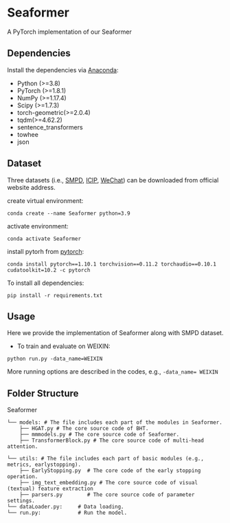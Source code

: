 # Seaformer

A PyTorch implementation of our Seaformer

## Dependencies
Install the dependencies via [Anaconda](https://www.anaconda.com/):
+ Python (>=3.8)
+ PyTorch (>=1.8.1)
+ NumPy (>=1.17.4)
+ Scipy (>=1.7.3)
+ torch-geometric(>=2.0.4)
+ tqdm(>=4.62.2)
+ sentence_transformers
+ towhee
+ json

## Dataset
Three datasets (i.e., [SMPD](https://smp-challenge.com/download.html), [ICIP](https://iplab.dmi.unict.it/popularitydataset/SIPD2020CHALLENGE/train/), [WeChat](https://algo.weixin.qq.com/2021/problem-description)) can be downloaded from official website address.

create virtual environment:
```
conda create --name Seaformer python=3.9
```

activate environment:
```
conda activate Seaformer
```

install pytorh from [pytorch](https://pytorch.org/get-started/previous-versions/):
```
conda install pytorch==1.10.1 torchvision==0.11.2 torchaudio==0.10.1 cudatoolkit=10.2 -c pytorch
```

To install all dependencies:
```
pip install -r requirements.txt
```

## Usage
Here we provide the implementation of Seaformer along with SMPD dataset.

+ To train and evaluate on WEIXIN:
```
python run.py -data_name=WEIXIN
```
More running options are described in the codes, e.g., `-data_name= WEIXIN`

## Folder Structure

Seaformer

```     
└── models: # The file includes each part of the modules in Seaformer.
    ├── HGAT.py # The core source code of BHT.
    ├── mmmodels.py # The core source code of Seaformer.
    ├── TransformerBlock.py # The core source code of multi-head attention.

└── utils: # The file includes each part of basic modules (e.g., metrics, earlystopping).
    ├── EarlyStopping.py  # The core code of the early stopping operation.
    ├── img_text_embedding.py # The core source code of visual (textual) feature extraction
    ├── parsers.py        # The core source code of parameter settings. 
└── dataLoader.py:     # Data loading.
└── run.py:            # Run the model.
```
